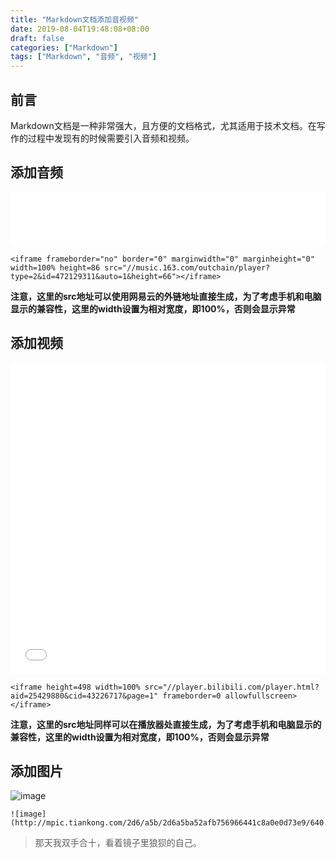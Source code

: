 ```yaml
---
title: "Markdown文档添加音视频"
date: 2019-08-04T19:48:08+08:00
draft: false
categories: ["Markdown"]
tags: ["Markdown", "音频", "视频"]
---
```


## 前言

Markdown文档是一种非常强大，且方便的文档格式，尤其适用于技术文档。在写作的过程中发现有的时候需要引入音频和视频。

## 添加音频

<iframe frameborder="no" border="0" marginwidth="0" marginheight="0" width=100% height=86 src="//music.163.com/outchain/player?type=2&id=472129311&auto=1&height=66"></iframe>

```
<iframe frameborder="no" border="0" marginwidth="0" marginheight="0" width=100% height=86 src="//music.163.com/outchain/player?type=2&id=472129311&auto=1&height=66"></iframe>
```

**注意，这里的src地址可以使用网易云的外链地址直接生成，为了考虑手机和电脑显示的兼容性，这里的width设置为相对宽度，即100%，否则会显示异常**

## 添加视频

<iframe height=498 width=100% src="//player.bilibili.com/player.html?aid=25429880&cid=43226717&page=1" frameborder=0 allowfullscreen></iframe>

```
<iframe height=498 width=100% src="//player.bilibili.com/player.html?aid=25429880&cid=43226717&page=1" frameborder=0 allowfullscreen></iframe>
```
**注意，这里的src地址同样可以在播放器处直接生成，为了考虑手机和电脑显示的兼容性，这里的width设置为相对宽度，即100%，否则会显示异常**


## 添加图片

![image](http://mpic.tiankong.com/2d6/a5b/2d6a5ba52afb756966441c8a0e0d73e9/640.jpg@!240h)

```
![image](http://mpic.tiankong.com/2d6/a5b/2d6a5ba52afb756966441c8a0e0d73e9/640.jpg@!240h)
```

> 那天我双手合十，看着镜子里狼狈的自己。

